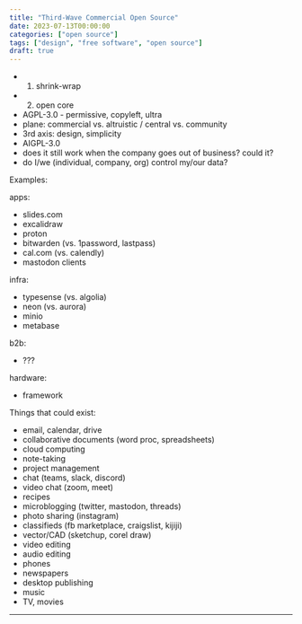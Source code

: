 ```yaml
---
title: "Third-Wave Commercial Open Source"
date: 2023-07-13T00:00:00
categories: ["open source"]
tags: ["design", "free software", "open source"]
draft: true
---
```


* 1. shrink-wrap
* 2. open core
* AGPL-3.0 - permissive, copyleft, ultra
* plane: commercial vs. altruistic / central vs. community
* 3rd axis: design, simplicity
* AIGPL-3.0
* does it still work when the company goes out of business? could it?
* do I/we (individual, company, org) control my/our data?


Examples:

apps:
* slides.com
* excalidraw
* proton
* bitwarden (vs. 1password, lastpass)
* cal.com (vs. calendly)
* mastodon clients

infra:
* typesense (vs. algolia)
* neon (vs. aurora)
* minio
* metabase

b2b:
* ???

hardware:
* framework

Things that could exist:

* email, calendar, drive
* collaborative documents (word proc, spreadsheets)
* cloud computing
* note-taking
* project management
* chat (teams, slack, discord)
* video chat (zoom, meet)
* recipes
* microblogging (twitter, mastodon, threads)
* photo sharing (instagram)
* classifieds (fb marketplace, craigslist, kijiji)
* vector/CAD (sketchup, corel draw)
* video editing
* audio editing
* phones
* newspapers
* desktop publishing
* music
* TV, movies

***
